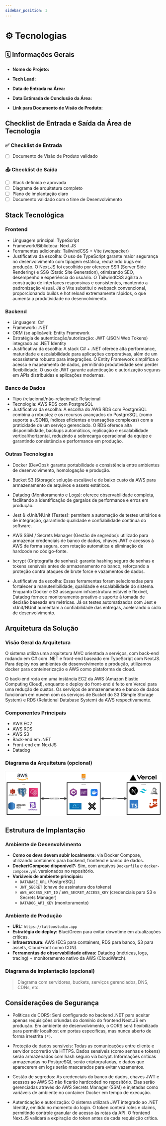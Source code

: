 ```yaml
---
sidebar_position: 3
---
```


# ⚙️ Tecnologias

## 🗓 Informações Gerais

- **Nome do Projeto:**
<!-- Exemplo: Sistema de Gestão de Reservas para Biblioteca -->

- **Tech Lead:**
<!-- Nome da pessoa responsável pela coordenação e entrega da parte visual do projeto -->

- **Data de Entrada na Área:**
<!-- Exemplo: 10/04/2025 -->

- **Data Estimada de Conclusão da Área:**
<!-- Exemplo: 08/06/2025 -->

- **Link para Documento de Visão de Produto:**
<!-- Exemplo: https://github.com/empresa/docs/projeto-reservas/visao.md -->

## Checklist de Entrada e Saída da Área de Tecnologia

### ✅ Checklist de Entrada

- [ ] Documento de Visão de Produto validado

### 📤 Checklist de Saída

- [ ] Stack definida e aprovada
- [ ] Diagrama de arquitetura completo
- [ ] Plano de implantação claro
- [ ] Documento validado com o time de Desenvolvimento

## Stack Tecnológica

### Frontend

- Linguagem principal: TypeScript
- Framework/Biblioteca: Next.JS
- Ferramentas adicionais: TailwindCSS + Vite (webpacker)
- Justificativa da escolha: O uso de TypeScript garante maior segurança no desenvolvimento com tipagem estática, reduzindo bugs em produção. O Next.JS foi escolhido por oferecer SSR (Server Side Rendering) e SSG (Static Site Generation), otimizando SEO, desempenho e experiência do usuário. O TailwindCSS agiliza a construção de interfaces responsivas e consistentes, mantendo a padronização visual. Já o Vite substitui o webpack convencional, proporcionando builds e hot reload extremamente rápidos, o que aumenta a produtividade no desenvolvimento.

### Backend

- Linguagem: C#
- Framework: .NET
- ORM (se aplicável): Entity Framework
- Estratégia de autenticação/autorização: JWT (JSON Web Tokens) integrado ao .NET Identity
- Justificativa da escolha: A stack C# + .NET oferece alta performance, maturidade e escalabilidade para aplicações corporativas, além de um ecossistema robusto para integrações. O Entity Framework simplifica o acesso e mapeamento de dados, permitindo produtividade sem perder flexibilidade. O uso de JWT garante autenticação e autorização seguras em APIs distribuídas e aplicações modernas.

### Banco de Dados

- Tipo (relacional/não-relacional): Relacional
- Tecnologia: AWS RDS com PostgreSQL
- Justificativa da escolha: A escolha do AWS RDS com PostgreSQL combina a robustez e os recursos avançados do PostgreSQL (como suporte a JSONB, índices eficientes e transações complexas) com a praticidade de um serviço gerenciado. O RDS oferece alta disponibilidade, backups automáticos, replicação e escalabilidade vertical/horizontal, reduzindo a sobrecarga operacional da equipe e garantindo consistência e performance em produção.

### Outras Tecnologias

- Docker (DevOps): garante portabilidade e consistência entre ambientes de desenvolvimento, homologação e produção.

- Bucket S3 (Storage): solução escalável e de baixo custo da AWS para armazenamento de arquivos e assets estáticos.

- Datadog (Monitoramento e Logs): oferece observabilidade completa, facilitando a identificação de gargalos de performance e erros em produção.

- Jest & xUnit/NUnit (Testes): permitem a automação de testes unitários e de integração, garantindo qualidade e confiabilidade contínua do software.

- AWS SSM / Secrets Manager (Gestão de segredos): utilizado para armazenar credenciais de banco de dados, chaves JWT e acessos à AWS de forma segura, com rotação automática e eliminação de hardcode no código-fonte.

- bcrypt (Criptografia de senhas): garante hashing seguro de senhas e tokens sensíveis antes do armazenamento no banco, reforçando a proteção contra ataques de brute force e vazamentos de dados.

- Justificativa da escolha:
Essas ferramentas foram selecionadas para fortalecer a manutenibilidade, qualidade e escalabilidade do sistema. Enquanto Docker e S3 asseguram infraestrutura estável e flexível, Datadog fornece monitoramento proativo e suporte à tomada de decisão baseada em métricas. Já os testes automatizados com Jest e xUnit/NUnit aumentam a confiabilidade das entregas, acelerando o ciclo de desenvolvimento.

## Arquitetura da Solução

### Visão Geral da Arquitetura

O sistema utiliza uma arquitetura MVC orientada a serviços, com back-end rodando em C# com .NET e front-end baseado em TypeScript com NextJS. Para deploy nos ambientes de desenvolvimento e produção, utilizamos docker para conteinerização e AWS como plataforma de cloud.

O back-end roda em uma instância EC2 da AWS (Amazon Elastic Computing Cloud), enquanto o deploy do front-end é feito em Vercel para uma redução de custos. Os serviços de armazenamento e banco de dados funcionam em nuvem com os serviços de Bucket do S3 (Simple Storage System) e RDS (Relational Database System) da AWS respectivamente.

### Componentes Principais
- AWS EC2
- AWS RDS
- AWS S3
- Back-end em .NET
- Front-end em NextJS
- Datadog

### Diagrama da Arquitetura (opcional)

![Diagrama de componentes](../../assets/diagrama-componentes.jpg)

## Estrutura de Implantação

### Ambiente de Desenvolvimento
- **Como os devs devem subir localmente:** via Docker Compose, utilizando containers para backend, frontend e banco de dados.  
- **Docker/Compose disponível?:** Sim, com arquivos `Dockerfile` e `docker-compose.yml` versionados no repositório.  
- **Variáveis de ambiente principais:**  
  - `DATABASE_URL` (PostgreSQL)  
  - `JWT_SECRET` (chave de assinatura dos tokens)  
  - `AWS_ACCESS_KEY_ID` / `AWS_SECRET_ACCESS_KEY` (credenciais para S3 e Secrets Manager)  
  - `DATADOG_API_KEY` (monitoramento)  

### Ambiente de Produção
- **URL:** `https://tattoostudio.app` 
- **Estratégia de deploy:** Blue/Green para evitar downtime em atualizações críticas.  
- **Infraestrutura:** AWS (ECS para containers, RDS para banco, S3 para assets, CloudFront como CDN).  
- **Ferramentas de observabilidade ativas:** Datadog (métricas, logs, tracing) + monitoramento nativo da AWS (CloudWatch).  


### Diagrama de Implantação (opcional)
> Diagrama com servidores, buckets, serviços gerenciados, DNS, CDNs, etc.

## Considerações de Segurança

- Políticas de CORS: Será configurado no backend .NET para aceitar apenas requisições oriundas do domínio do frontend Next.JS em produção. Em ambiente de desenvolvimento, o CORS será flexibilizado para permitir localhost em portas específicas, mas nunca aberto de forma irrestrita `(*)`.

- Proteção de dados sensíveis: Todas as comunicações entre cliente e servidor ocorrerão via HTTPS. Dados sensíveis (como senhas e tokens) serão armazenados com hash seguro via bcrypt. Informações críticas armazenadas no PostgreSQL serão criptografadas, e dados que aparecerem em logs serão mascarados para evitar vazamentos.

- Gestão de segredos:
As credenciais do banco de dados, chaves JWT e acessos ao AWS S3 não ficarão hardcoded no repositório. Elas serão gerenciadas através do AWS Secrets Manager (SSM) e injetadas como variáveis de ambiente no container Docker em tempo de execução.

- Autenticação e autorização:
O sistema utilizará JWT integrado ao .NET Identity, emitido no momento do login. O token conterá roles e claims, permitindo controle granular de acesso às rotas da API. O frontend Next.JS validará a expiração do token antes de cada requisição crítica.